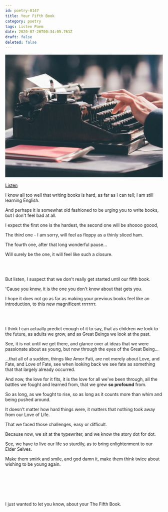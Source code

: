 ```yaml
---
id: poetry-0147
title: Your Fifth Book
category: poetry
tags: Listen Poem
date: 2020-07-26T00:34:05.761Z
draft: false
deleted: false
---
```


![Illustration](image/poetry-0147-illustration.jpg)

[Listen](audio/poetry-0147.mp3)

I know all too well that writing books is hard,
as far as I can tell; I am still learning English.

And perhaps it is somewhat old fashioned to be urging you to write books,
but I don't feel bad at all.

I expect the first one is the hardest,
the second one will be shoooo goood,

The third one - I am sorry,
will feel as floppy as a thinly sliced ham.

The fourth one,
after that long wonderful pause...

Will surely be the one,
it will feel like such a closure.

<br><br>

But listen,
I suspect that we don't really get started until our fifth book.

'Cause you know,
it is the one you don't know about that gets you.

I hope it does not go as far as making your previous books feel like an introduction,
to this new magnificent rrrrrrrr.

<br><br>

I think I can actually predict enough of it to say,
that as children we look to the future, as adults we grow, and as Great Beings we look at the past.

See, it is not until we get there,
and glance over at ideas that we were passionate about as young, but now through the eyes of the Great Being...

...that all of a sudden, things like Amor Fati, are not merely about Love, and Fate, and Love of Fate,
see when looking back we see fate as something that that largely already occurred.

And now, the love for it fits, it is the love for all we've been through,
all the battles we fought and learned from, that we grew **so profound** from.

So as long, as we fought to rise,
so as long as it counts more than whim and being pushed around.

It doesn't matter how hard things were,
it matters that nothing took away from our Love of Life.

That we faced those challenges,
easy or difficult.

Because now,
we sit at the typewriter, and we know the story dot for dot.

See, we have to live our life so sturdily,
as to bring enlightenment to our Elder Selves.

Make them smirk and smile,
and god damn it, make them think twice about wishing to be young again.



<br><br>




<br><br>

I just wanted to let you know,
about your The Fifth Book.
